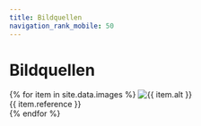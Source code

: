 ```yaml
---
title: Bildquellen
navigation_rank_mobile: 50
---
```

# Bildquellen

<div class="images">
    {% for item in site.data.images %}
        <img src="{{site.baseurl}}/assets/images/{{ item.name }}" alt="{{ item.alt }}" class="{{ item.class }}">
        <div>{{ item.reference }}</div>
    {% endfor %}
</div>

